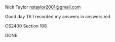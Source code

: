 Nick Taylor
nstaylor2001@gmail.com

Good day TA
I recorded my answers in answers.md

CS2400 Section 108

DONE
